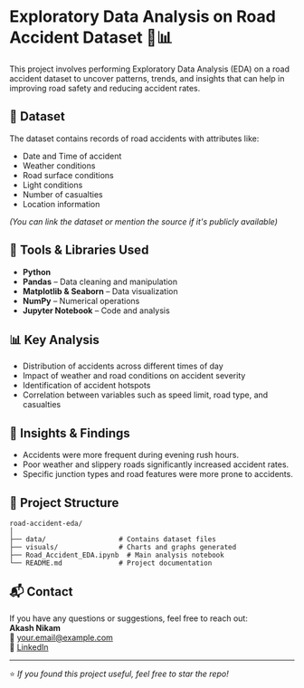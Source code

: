 # Exploratory Data Analysis on Road Accident Dataset 🚗📊

This project involves performing Exploratory Data Analysis (EDA) on a road accident dataset to uncover patterns, trends, and insights that can help in improving road safety and reducing accident rates.

## 📁 Dataset

The dataset contains records of road accidents with attributes like:
- Date and Time of accident
- Weather conditions
- Road surface conditions
- Light conditions
- Number of casualties
- Location information

*(You can link the dataset or mention the source if it's publicly available)*

## 🧰 Tools & Libraries Used

- **Python**
- **Pandas** – Data cleaning and manipulation  
- **Matplotlib & Seaborn** – Data visualization  
- **NumPy** – Numerical operations  
- **Jupyter Notebook** – Code and analysis

## 📊 Key Analysis

- Distribution of accidents across different times of day  
- Impact of weather and road conditions on accident severity  
- Identification of accident hotspots  
- Correlation between variables such as speed limit, road type, and casualties

## 📌 Insights & Findings

- Accidents were more frequent during evening rush hours.  
- Poor weather and slippery roads significantly increased accident rates.  
- Specific junction types and road features were more prone to accidents.

## 📁 Project Structure

```
road-accident-eda/
│
├── data/                  # Contains dataset files
├── visuals/               # Charts and graphs generated
├── Road_Accident_EDA.ipynb  # Main analysis notebook
└── README.md              # Project documentation
```

## 📬 Contact

If you have any questions or suggestions, feel free to reach out:  
**Akash Nikam**  
📧 your.email@example.com  
🔗 [LinkedIn](https://www.linkedin.com/in/yourprofile)  

---

⭐ *If you found this project useful, feel free to star the repo!*
